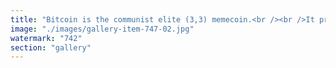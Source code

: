 ```yaml
---
title: "Bitcoin is the communist elite (3,3) memecoin.<br /><br />It pretends to be about individual sovereignty, but in practice it rewards early insiders, relies on centralized miners, and thrives on the state’s failures to manage fiat — while preaching freedom and scarcity.<br /><br />It’s (3,3) for the anti-government bourgeoisie:<br />Stack together<br />Hope for state collapse<br />Sell to the working class trying to escape inflation<br /><br />That's not a revolution. That's just another club at the top.<br /><br />Ethereum is messy, chaotic, imperfect — but equal.<br />Governments have no special powers. Everyone plays by the same rules. You don’t wait for collapse — you build an opt-in system from scratch.<br /><br />The future doesn’t belong to Bitcoin.<br />It belongs to the builders — not the hoarders.<br /><br />https://lnkd.in/edxNG-4m"
image: "./images/gallery-item-747-02.jpg"
watermark: "742"
section: "gallery"
---
```


